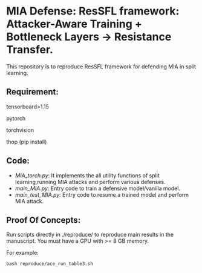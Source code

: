 # MIA Defense: ResSFL framework: Attacker-Aware Training + Bottleneck Layers -> Resistance Transfer.
This repository is to reproduce ResSFL framework for defending MIA in split learning.

## Requirement:
tensorboard>1.15

pytorch

torchvision

thop (pip install)


## Code:

* *MIA_torch.py*: It implements the all utility functions of split learning,running MIA attacks and perform various defenses.
* *main_MIA.py*: Entry code to train a defensive model/vanilla model.
* *main_test_MIA.py*: Entry code to resume a trained model and perform MIA attack.

## Proof Of Concepts:
Run scripts directly in ./reproduce/ to reproduce main results in the manuscript. You must have a GPU with >= 8 GB memory.

For example:

```
bash reproduce/ace_run_table3.sh
```